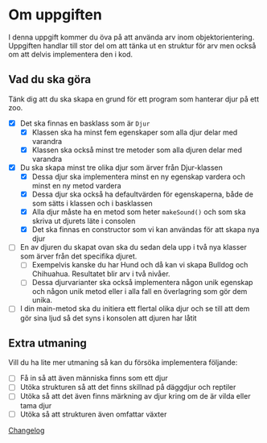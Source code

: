 # Om uppgiften

I denna uppgift kommer du öva på att använda arv inom objektorientering. Uppgiften handlar till stor del om att tänka ut en struktur för arv men också om att delvis implementera den i kod.

## Vad du ska göra

Tänk dig att du ska skapa en grund för ett program som hanterar djur på ett zoo.

- [x]  Det ska finnas en basklass som är `Djur`
    - [x]  Klassen ska ha minst fem egenskaper som alla djur delar med varandra
    - [x]  Klassen ska också minst tre metoder som alla djuren delar med varandra
- [x]  Du ska skapa minst tre olika djur som ärver från Djur-klassen
    - [x]  Dessa djur ska implementera minst en ny egenskap vardera och minst en ny metod vardera
    - [x]  Dessa djur ska också ha defaultvärden för egenskaperna, både de som sätts i klassen och i basklassen
    - [x]  Alla djur måste ha en metod som heter `makeSound()` och som ska skriva ut djurets läte i consolen
    - [x]  Det ska finnas en constructor som vi kan användas för att skapa nya djur
- [ ]  En av djuren du skapat ovan ska du sedan dela upp i två nya klasser som ärver från det specifika djuret.
    - [ ]  Exempelvis kanske du har Hund och då kan vi skapa Bulldog och Chihuahua. Resultatet blir arv i två nivåer.
    - [ ]  Dessa djurvarianter ska också implementera någon unik egenskap och någon unik metod eller i alla fall en överlagring som gör dem unika.
- [ ]  I din main-metod ska du initiera ett flertal olika djur och se till att dem gör sina ljud så det syns i konsolen att djuren har låtit

## Extra utmaning

Vill du ha lite mer utmaning så kan du försöka implementera följande:

- [ ]  Få in så att även människa finns som ett djur
- [ ]  Utöka strukturen så att det finns skillnad på däggdjur och reptiler
- [ ]  Utöka så att det även finns märkning av djur kring om de är vilda eller tama djur
- [ ]  Utöka så att strukturen även omfattar växter

[Changelog](CHANGELOG.md)
